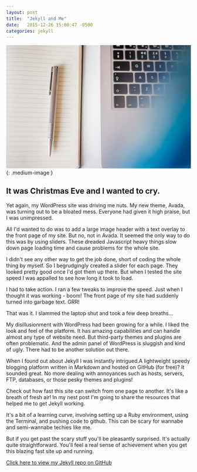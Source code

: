 ```yaml
---
layout: post
title:  "Jekyll and Me"
date:   2015-12-26 15:00:47 -0500
categories: jekyll 
---
```

![Words meet tech ](/images/macbook.jpg){: .medium-image }

## It was Christmas Eve and I wanted to cry. 

Yet again, my WordPress site was driving me nuts. My new theme, Avada, was turning out to be a bloated mess. Everyone had given it high praise, but I was unimpressed.

All I'd wanted to do was to add a large image header with a text overlay to the front page of my site. But no, not in Avada. It seemed the only way to do this was by using sliders. These dreaded Javascript heavy things slow down page loading time and cause problems for the whole site.

I didn't see any other way to get the job done, short of coding the whole thing by myself. So I begrudgingly created a slider for each page. They looked pretty good once I'd got them up there. But when I tested the site speed I was appalled to see how long it took to load.

I had to take action. I ran a few tweaks to improve the speed. Just when I thought it was working - boom! The front page of my site had suddenly turned into garbage text. GRR!

That was it. I slammed the laptop shut and took a few deep breaths... 

My disillusionment with WordPress had been growing for a while. I liked the look and feel of the platform. It has amazing capabilities and can handle almost any type of website need. But third-party themes and plugins are often problematic. And the admin panel of WordPress is sluggish and kind of ugly. There had to be another solution out there. 

When I found out about Jekyll I was instantly intrigued.A lightweight speedy blogging platform written in Markdown and hosted on GitHub (for free)? It sounded great. No more dealing with annoyances such as hosts, servers, FTP, databases, or those pesky themes and plugins!  

Check out how fast this site can switch from one page to another. It's like a breath of fresh air! In my nest post I'm going to share the resources that helped me to get Jekyll working. 

It's a bit of a learning curve, involving setting up a Ruby environment, using the Terminal, and pushing code to github. This can be scary for wannabe and semi-wannabe techies like me. 

But if you get past the scary stuff you'll be pleasantly surprised. It's actually quite straightforward. You'll feel a real sense of achievement when you get this blazing fast site up and running.    

[Click here to view my Jekyll repo on GitHub](https://github.com/sjnorth/sjnorth.github.io)



